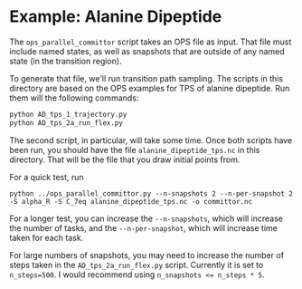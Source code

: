 # Example: Alanine Dipeptide

The `ops_parallel_committor` script takes an OPS file as input. That file
must include named states, as well as snapshots that are outside of any
named state (in the transition region).

To generate that file, we'll run transition path sampling. The scripts in
this directory are based on the OPS examples for TPS of alanine dipeptide.
Run them will the following commands:

```bash
python AD_tps_1_trajectory.py
python AD_tps_2a_run_flex.py
```

The second script, in particular, will take some time. Once both scripts
have been run, you should have the file `alanine_dipeptide_tps.nc` in this
directory. That will be the file that you draw initial points from.

For a quick test, run

`python ../ops_parallel_committor.py --n-snapshots 2 --n-per-snapshot 2 -S alpha_R -S C_7eq alanine_dipeptide_tps.nc -o committor.nc`

For a longer test, you can increase the `--n-snapshots`, which will increase
the number of tasks, and the `--n-per-snapshot`, which will increase time
taken for each task.

For large numbers of snapshots, you may need to increase the number of steps
taken in the `AD_tps_2a_run_flex.py` script. Currently it is set to
`n_steps=500`. I would recommend using `n_snapshots <= n_steps * 5`.
